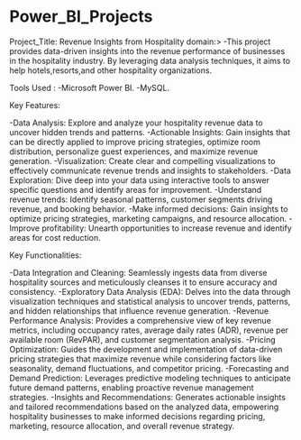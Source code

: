 # Power_BI_Projects
Project_Title: Revenue Insights from Hospitality domain:>
-This project provides data-driven insights into the revenue performance of businesses in the hospitality industry. By leveraging data analysis techniques, it aims to help hotels,resorts,and other hospitality organizations.

Tools Used : 
-Microsoft Power BI.
-MySQL.

Key Features:

-Data Analysis: Explore and analyze your hospitality revenue data to uncover hidden trends and patterns.
-Actionable Insights: Gain insights that can be directly applied to improve pricing strategies, optimize room distribution, personalize guest experiences, and maximize revenue generation.
-Visualization: Create clear and compelling visualizations to effectively communicate revenue trends and insights to stakeholders.
-Data Exploration: Dive deep into your data using interactive tools to answer specific questions and identify areas for improvement.
-Understand revenue trends: Identify seasonal patterns, customer segments driving revenue, and booking behavior.
-Make informed decisions: Gain insights to optimize pricing strategies, marketing campaigns, and resource allocation.
-Improve profitability: Unearth opportunities to increase revenue and identify areas for cost reduction.

Key Functionalities:

-Data Integration and Cleaning: Seamlessly ingests data from diverse hospitality sources and meticulously cleanses it to ensure accuracy and consistency.
-Exploratory Data Analysis (EDA): Delves into the data through visualization techniques and statistical analysis to uncover trends, patterns, and hidden relationships that influence revenue generation.
-Revenue Performance Analysis: Provides a comprehensive view of key revenue metrics, including occupancy rates, average daily rates (ADR), revenue per available room (RevPAR), and customer segmentation analysis.
-Pricing Optimization: Guides the development and implementation of data-driven pricing strategies that maximize revenue while considering factors like seasonality, demand fluctuations, and competitor pricing.
-Forecasting and Demand Prediction: Leverages predictive modeling techniques to anticipate future demand patterns, enabling proactive revenue management strategies.
-Insights and Recommendations: Generates actionable insights and tailored recommendations based on the analyzed data, empowering hospitality businesses to make informed decisions regarding pricing, marketing, resource allocation, and overall revenue strategy.



